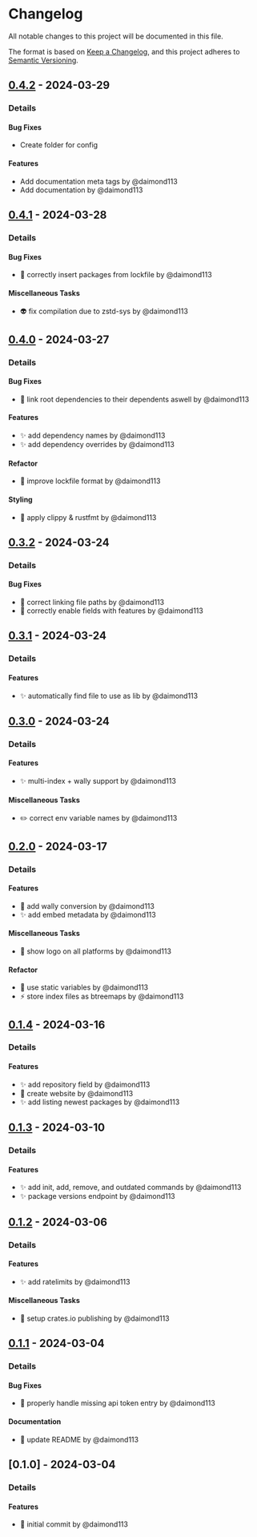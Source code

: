 # Changelog

All notable changes to this project will be documented in this file.

The format is based on [Keep a Changelog](https://keepachangelog.com/en/1.0.0/),
and this project adheres to [Semantic Versioning](https://semver.org/spec/v2.0.0.html).

## [0.4.2] - 2024-03-29
### Details
#### Bug Fixes
- Create folder for config

#### Features
- Add documentation meta tags by @daimond113
- Add documentation by @daimond113

## [0.4.1] - 2024-03-28
### Details
#### Bug Fixes
- :bug: correctly insert packages from lockfile by @daimond113

#### Miscellaneous Tasks
- :alien: fix compilation due to zstd-sys by @daimond113

## [0.4.0] - 2024-03-27
### Details
#### Bug Fixes
- :bug: link root dependencies to their dependents aswell by @daimond113

#### Features
- :sparkles: add dependency names by @daimond113
- :sparkles: add dependency overrides by @daimond113

#### Refactor
- :art: improve lockfile format by @daimond113

#### Styling
- :art: apply clippy & rustfmt by @daimond113

## [0.3.2] - 2024-03-24
### Details
#### Bug Fixes
- :bug: correct linking file paths by @daimond113
- :bug: correctly enable fields with features by @daimond113

## [0.3.1] - 2024-03-24
### Details
#### Features
- :sparkles: automatically find file to use as lib by @daimond113

## [0.3.0] - 2024-03-24
### Details
#### Features
- :sparkles: multi-index + wally support by @daimond113

#### Miscellaneous Tasks
- :pencil2: correct env variable names by @daimond113

## [0.2.0] - 2024-03-17
### Details
#### Features
- :children_crossing: add wally conversion by @daimond113
- :sparkles: add embed metadata by @daimond113

#### Miscellaneous Tasks
- :bug: show logo on all platforms by @daimond113

#### Refactor
- :art: use static variables by @daimond113
- :zap: store index files as btreemaps by @daimond113

## [0.1.4] - 2024-03-16
### Details
#### Features
- :sparkles: add repository field by @daimond113
- :rocket: create website by @daimond113
- :sparkles: add listing newest packages by @daimond113

## [0.1.3] - 2024-03-10
### Details
#### Features
- :sparkles: add init, add, remove, and outdated commands by @daimond113
- :sparkles: package versions endpoint by @daimond113

## [0.1.2] - 2024-03-06
### Details
#### Features
- :sparkles: add ratelimits by @daimond113

#### Miscellaneous Tasks
- :rocket: setup crates.io publishing by @daimond113

## [0.1.1] - 2024-03-04
### Details
#### Bug Fixes
- :passport_control: properly handle missing api token entry by @daimond113

#### Documentation
- :memo: update README by @daimond113

## [0.1.0] - 2024-03-04
### Details
#### Features
- :tada: initial commit by @daimond113

[0.4.2]: https://github.com/daimond113/pesde/compare/v0.4.1..v0.4.2
[0.4.1]: https://github.com/daimond113/pesde/compare/v0.4.0..v0.4.1
[0.4.0]: https://github.com/daimond113/pesde/compare/v0.3.2..v0.4.0
[0.3.2]: https://github.com/daimond113/pesde/compare/v0.3.1..v0.3.2
[0.3.1]: https://github.com/daimond113/pesde/compare/v0.3.0..v0.3.1
[0.3.0]: https://github.com/daimond113/pesde/compare/v0.2.0..v0.3.0
[0.2.0]: https://github.com/daimond113/pesde/compare/v0.1.4..v0.2.0
[0.1.4]: https://github.com/daimond113/pesde/compare/v0.1.3..v0.1.4
[0.1.3]: https://github.com/daimond113/pesde/compare/v0.1.2..v0.1.3
[0.1.2]: https://github.com/daimond113/pesde/compare/v0.1.1..v0.1.2
[0.1.1]: https://github.com/daimond113/pesde/compare/v0.1.0..v0.1.1

<!-- generated by git-cliff -->
